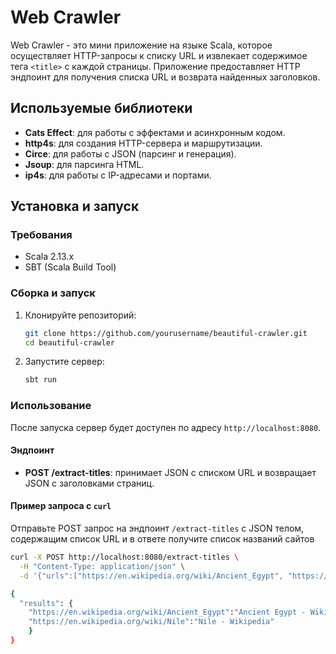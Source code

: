 # Web Crawler

Web Crawler - это мини приложение на языке Scala, которое осуществляет HTTP-запросы к списку URL и извлекает содержимое тега `<title>` с каждой страницы. Приложение предоставляет HTTP эндпоинт для получения списка URL и возврата найденных заголовков.

## Используемые библиотеки

- **Cats Effect**: для работы с эффектами и асинхронным кодом.
- **http4s**: для создания HTTP-сервера и маршрутизации.
- **Circe**: для работы с JSON (парсинг и генерация).
- **Jsoup**: для парсинга HTML.
- **ip4s**: для работы с IP-адресами и портами.

## Установка и запуск

### Требования

- Scala 2.13.x
- SBT (Scala Build Tool)

### Сборка и запуск

1. Клонируйте репозиторий:

    ```sh
    git clone https://github.com/yourusername/beautiful-crawler.git
    cd beautiful-crawler
    ```

2. Запустите сервер:

    ```sh
    sbt run
    ```

### Использование

После запуска сервер будет доступен по адресу `http://localhost:8080`.

#### Эндпоинт

- **POST /extract-titles**: принимает JSON с списком URL и возвращает JSON с заголовками страниц.

#### Пример запроса с `curl`

Отправьте POST запрос на эндпоинт `/extract-titles` с JSON телом, содержащим список URL и в ответе получите список названий сайтов

```sh
curl -X POST http://localhost:8080/extract-titles \
  -H "Content-Type: application/json" \
  -d '{"urls":["https://en.wikipedia.org/wiki/Ancient_Egypt", "https://en.wikipedia.org/wiki/Nile"]}'
```

```sh
{
  "results": {
    "https://en.wikipedia.org/wiki/Ancient_Egypt":"Ancient Egypt - Wikipedia",
    "https://en.wikipedia.org/wiki/Nile":"Nile - Wikipedia"
    }
}
```
